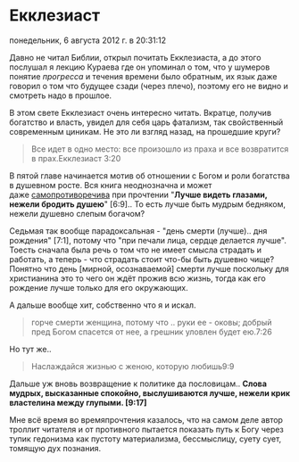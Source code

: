# Екклезиаст
понедельник, 6 августа 2012 г. в 20:31:12

Давно не читал Библии, открыл почитать Екклезиаста, а до этого послушал я лекцию Кураева где он упоминал о том, что у шумеров понятие _прогресса_ и течения времени было обратным, их язык даже говорил о том что будущее сзади (через плечо), поэтому его не видно и смотреть надо в прошлое. 

В этом свете Екклезиаст очень интересно читать. Вкратце, получив богатство и власть, увидел для себя царь фатализм, так свойственный современным циникам. Не это ли взгляд назад, на прошедшие круги? 

> Все идет в одно место: все произошло из праха и все возвратится в прах.Екклезиаст 3:20

<!-- truncate -->

В пятой главе начинается мотив об отношении с Богом и роли богатства в душевном росте. Вся книга неоднозначна и может даже [самопротиворечива](http://rummuseum.ru/portal/node/2459) при прочтении "**Лучше видеть глазами, нежели бродить душею**" [6:9].. То есть лучше быть мудрым бедняком, нежели душевно слепым богачом? 

Седьмая так вообще парадоксальная - "день смерти (лучше).. дня рождения" [7:1], потому что "при печали лица, сердце делается лучше". Тоесть сначала была речь о том что не имеет смысла страдать и работать, а теперь - что страдать стоит что-бы быть душевно чище? Понятно что день [мирной, осознаваемой] смерти лучше поскольку для христианина это то чего он ждёт прожив всю жизнь, тогда как его рождение лучше только для его окружающих.

А дальше вообще хит, собственно что я и искал.

> горче смерти женщина, потому что .. руки ее - оковы; добрый пред Богом спасется от нее, а грешник уловлен будет ею.7:26

Но тут же..

> Наслаждайся жизнью с женою, которую любишь9:9

Дальше уж вновь возвращение к политике да пословицам.. **Слова мудрых, высказанные спокойно, выслушиваются лучше, нежели крик властелина между глупыми. [9:17]**

Мне всё время во времяпрочтения казалось, что на самом деле автор троллит читателя и от противного пытается показать путь к Богу через тупик гедонизма как пустоту материализма, бессмыслицу, суету сует, томящую дух познания.